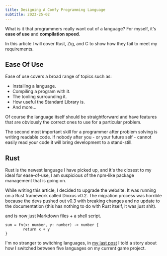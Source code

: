 ```yaml
---
title: Designing A Comfy Programming Language
subtitle: 2023-25-02
---
```


What is it that programmers really want out of a language? For myself, it's **ease of use** and **compilation speed**.

In this article I will cover Rust, Zig, and C to show how they fail to meet my requirements.

## Ease Of Use

Ease of use covers a broad range of topics such as:

- Installing a language.
- Compiling a program with it.
- The tooling surrounding it.
- How useful the Standard Library is.
- And more...

Of course the language itself should be straightforward and have features that are obviously the correct ones to use for a particular problem.

The second most important skill for a programmer after problem solving is writing readable code. If nobody after you - or your future self - cannot easily read your code it will bring development to a stand-still.

## Rust

Rust is the newest language I have picked up, and it's the closest to my ideal for ease-of-use, I am suspicious of the npm-like package management that is going on.

While writing this article, I decided to upgrade the website. It was running on a Rust framework called Dioxus v0.2. The migration process was horrible because the devs pushed out v0.3 with breaking changes and no update to the documentation (this has nothing to do with Rust itself, it was just shit).

and is now just Markdown files + a shell script.




```
sum = fn(x: number, y: number) -> number {
        return x + y
}
```

I'm no stranger to switching languages, in [my last post](#) I told a story about how I switched between five languages on my current game project.


